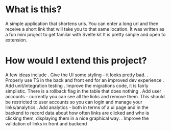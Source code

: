 # What is this?
A simple application that shortens urls. You can enter a long url and then receive a short link that will take you to that same location.
It was written as a fun mini project to get familar with Svelte kit
It is pretty simple and open to extension.

# How would I extend this project?
A few ideas include
. Give the UI some styling - it looks pretty bad.
. Properly use TS in the back and front end for an improved dev experience
. Add unit/integration testing
. Improve the migrations code, it is fairly simplistic. There is a rollback flag in the table that does nothing
. Add user accounts - currently you can see all the links and remove them. This should be restricted to user accounts so you can login and manage your links/analytics
. Add analytics - both in terms of a ui page and in the backend to record data about how often links are clicked and who is clicking them, displaying them in a nice graphical way.
. Improve the validation of links in front and backend
